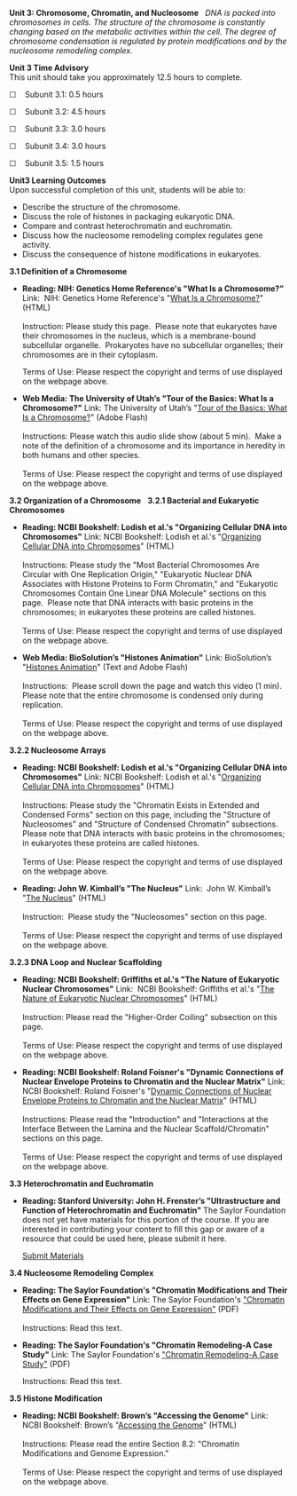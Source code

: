 **Unit 3: Chromosome, Chromatin, and Nucleosome** <span id="3"></span> 
*DNA is packed into chromosomes in cells. The structure of the
chromosome is constantly changing based on the metabolic activities
within the cell. The degree of chromosome condensation is regulated by
protein modifications and by the nucleosome remodeling complex.*

**Unit 3 Time Advisory**  
This unit should take you approximately 12.5 hours to complete.  
  
 ☐    Subunit 3.1: 0.5 hours  
  
 ☐    Subunit 3.2: 4.5 hours  
  
 ☐    Subunit 3.3: 3.0 hours  
  
 ☐    Subunit 3.4: 3.0 hours  
  
 ☐    Subunit 3.5: 1.5 hours

**Unit3 Learning Outcomes**  
Upon successful completion of this unit, students will be able to:
-   Describe the structure of the chromosome.
-   Discuss the role of histones in packaging eukaryotic DNA. 
-   Compare and contrast heterochromatin and euchromatin.
-   Discuss how the nucleosome remodeling complex regulates gene
    activity. 
-   Discuss the consequence of histone modifications in eukaryotes.

**3.1 Definition of a Chromosome** <span id="3.1"></span> 
-   **Reading: NIH: Genetics Home Reference's "What Is a Chromosome?"**
    Link:  NIH: Genetics Home Reference's "[What Is a
    Chromosome?](http://ghr.nlm.nih.gov/handbook/basics/chromosome)"
    (HTML)  
        
     Instruction: Please study this page.  Please note that eukaryotes
    have their chromosomes in the nucleus, which is a membrane-bound
    subcellular organelle.  Prokaryotes have no subcellular organelles;
    their chromosomes are in their cytoplasm.  
      
     Terms of Use: Please respect the copyright and terms of use
    displayed on the webpage above.

-   **Web Media: The University of Utah’s "Tour of the Basics: What Is a
    Chromosome?"**
    Link: The University of Utah’s "[Tour of the Basics: What Is a
    Chromosome?](http://learn.genetics.utah.edu/content/begin/traits/tour_chromosome.html)"
    (Adobe Flash)  
        
     Instructions: Please watch this audio slide show (about 5 min). 
    Make a note of the definition of a chromosome and its importance in
    heredity in both humans and other species.  
        
     Terms of Use: Please respect the copyright and terms of use
    displayed on the webpage above.

**3.2 Organization of a Chromosome** <span id="3.2"></span> 
**3.2.1 Bacterial and Eukaryotic Chromosomes** <span id="3.2.1"></span> 
-   **Reading: NCBI Bookshelf: Lodish et al.'s "Organizing Cellular DNA
    into Chromosomes"**
    Link: NCBI Bookshelf: Lodish et al.'s "[Organizing Cellular DNA into
    Chromosomes](http://www.ncbi.nlm.nih.gov/books/NBK21500/)" (HTML)  
        
     Instructions: Please study the "Most Bacterial Chromosomes Are
    Circular with One Replication Origin," "Eukaryotic Nuclear DNA
    Associates with Histone Proteins to Form Chromatin," and "Eukaryotic
    Chromosomes Contain One Linear DNA Molecule" sections on this page.
     Please note that DNA interacts with basic proteins in the
    chromosomes; in eukaryotes these proteins are called histones.  
        
     Terms of Use: Please respect the copyright and terms of use
    displayed on the webpage above.

-   **Web Media: BioSolution’s "Histones Animation"**
    Link: BioSolution’s "[Histones
    Animation](http://www.biosolutions.info/2007/05/histones.html)"
    (Text and Adobe Flash)  
        
     Instructions:  Please scroll down the page and watch this video (1
    min).  Please note that the entire chromosome is condensed only
    during replication.  
        
     Terms of Use: Please respect the copyright and terms of use
    displayed on the webpage above.

**3.2.2 Nucleosome Arrays** <span id="3.2.2"></span> 
-   **Reading: NCBI Bookshelf: Lodish et al.'s "Organizing Cellular DNA
    into Chromosomes"**
    Link: NCBI Bookshelf: Lodish et al.'s "[Organizing Cellular DNA into
    Chromosomes](http://www.ncbi.nlm.nih.gov/books/NBK21500/)" (HTML)  
        
     Instructions: Please study the "Chromatin Exists in Extended and
    Condensed Forms" section on this page, including the "Structure of
    Nucleosomes" and "Structure of Condensed Chromatin" subsections.
    Please note that DNA interacts with basic proteins in the
    chromosomes; in eukaryotes these proteins are called histones.  
        
     Terms of Use: Please respect the copyright and terms of use
    displayed on the webpage above.

-   **Reading: John W. Kimball’s "The Nucleus"**
    Link:  John W. Kimball’s "[The
    Nucleus](http://users.rcn.com/jkimball.ma.ultranet/BiologyPages/N/Nucleus.html)"
    (HTML)  
        
     Instruction:  Please study the "Nucleosomes" section on this
    page.  
        
     Terms of Use: Please respect the copyright and terms of use
    displayed on the webpage above. 

**3.2.3 DNA Loop and Nuclear Scaffolding** <span id="3.2.3"></span> 
-   **Reading: NCBI Bookshelf: Griffiths et al.'s "The Nature of
    Eukaryotic Nuclear Chromosomes"**
    Link:  NCBI Bookshelf: Griffiths et al.'s "[The Nature of Eukaryotic
    Nuclear Chromosomes](http://www.ncbi.nlm.nih.gov/books/NBK21306/)"
    (HTML)  
        
     Instruction: Please read the "Higher-Order Coiling" subsection on
    this page.  
        
     Terms of Use: Please respect the copyright and terms of use
    displayed on the webpage above.

-   **Reading: NCBI Bookshelf: Roland Foisner's "Dynamic Connections of
    Nuclear Envelope Proteins to Chromatin and the Nuclear Matrix"**
    Link: NCBI Bookshelf: Roland Foisner's "[Dynamic Connections of
    Nuclear Envelope Proteins to Chromatin and the Nuclear
    Matrix](http://www.ncbi.nlm.nih.gov/books/NBK6125/)" (HTML)  
        
     Instructions: Please read the "Introduction" and "Interactions at
    the Interface Between the Lamina and the Nuclear Scaffold/Chromatin"
    sections on this page.  
        
     Terms of Use: Please respect the copyright and terms of use
    displayed on the webpage above.

**3.3 Heterochromatin and Euchromatin** <span id="3.3"></span> 
-   **Reading: Stanford University: John H. Frenster’s "Ultrastructure
    and Function of Heterochromatin and Euchromatin"**
    The Saylor Foundation does not yet have materials for this portion
    of the course. If you are interested in contributing your content to
    fill this gap or aware of a resource that could be used here, please
    submit it here.

    [Submit Materials](/contribute/)

**3.4 Nucleosome Remodeling Complex** <span id="3.4"></span> 
-   **Reading: The Saylor Foundation's "Chromatin Modifications and
    Their Effects on Gene Expression"**
    Link: The Saylor Foundation's ["Chromatin Modifications and Their
    Effects on Gene
    Expression](https://resources.saylor.org/archived/wp-content/uploads/2013/10/BIO311-3.4.1-Chromatin-Modifications-and-Their-Effects-on-Gene-Expression-FINAL.pdf)["](https://resources.saylor.org/archived/wp-content/uploads/2013/10/BIO311-3.4.1-Chromatin-Modifications-and-Their-Effects-on-Gene-Expression-FINAL.pdf)
    (PDF)  
        
     Instructions: Read this text.

-   **Reading: The Saylor Foundation's "Chromatin Remodeling-A Case
    Study"**
    Link: The Saylor Foundation's ["Chromatin Remodeling-A Case
    Study"](https://resources.saylor.org/archived/wp-content/uploads/2013/10/BIO311-3.4.2-Chromatin-Remodeling-A-Case-Study-FINAL.pdf)
    (PDF)  
      
     Instructions: Read this text.

**3.5 Histone Modification** <span id="3.5"></span> 
-   **Reading: NCBI Bookshelf: Brown’s "Accessing the Genome"**
    Link: NCBI Bookshelf: Brown’s "[Accessing the
    Genome](http://www.ncbi.nlm.nih.gov/books/NBK21137/)" (HTML)  
        
     Instructions: Please read the entire Section 8.2: "Chromatin
    Modifications and Genome Expression."  
        
     Terms of Use: Please respect the copyright and terms of use
    displayed on the webpage above.


